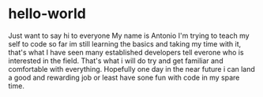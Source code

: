 # hello-world
Just want to say hi to everyone 
My name is Antonio I'm trying to teach my self to code so far im still learning the basics and taking my time with it, that's what I have seen many established developers tell everone who is interested in the field. That's what i will do try and get familiar and comfortable with everything. Hopefully one day in the near future i can land a good and rewarding job or least have sone fun with code in my spare time.
